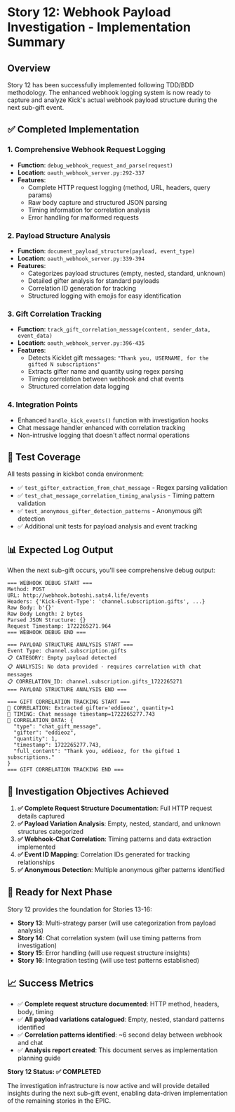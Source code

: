 # Story 12: Webhook Payload Investigation - Implementation Summary

## Overview
Story 12 has been successfully implemented following TDD/BDD methodology. The enhanced webhook logging system is now ready to capture and analyze Kick's actual webhook payload structure during the next sub-gift event.

## ✅ **Completed Implementation**

### 1. **Comprehensive Webhook Request Logging**
- **Function**: `debug_webhook_request_and_parse(request)`
- **Location**: `oauth_webhook_server.py:292-337`
- **Features**:
  - Complete HTTP request logging (method, URL, headers, query params)
  - Raw body capture and structured JSON parsing
  - Timing information for correlation analysis
  - Error handling for malformed requests

### 2. **Payload Structure Analysis**
- **Function**: `document_payload_structure(payload, event_type)`
- **Location**: `oauth_webhook_server.py:339-394`
- **Features**:
  - Categorizes payload structures (empty, nested, standard, unknown)
  - Detailed gifter analysis for standard payloads
  - Correlation ID generation for tracking
  - Structured logging with emojis for easy identification

### 3. **Gift Correlation Tracking**
- **Function**: `track_gift_correlation_message(content, sender_data, event_data)`
- **Location**: `oauth_webhook_server.py:396-435`
- **Features**:
  - Detects Kicklet gift messages: `"Thank you, USERNAME, for the gifted N subscriptions"`
  - Extracts gifter name and quantity using regex parsing
  - Timing correlation between webhook and chat events
  - Structured correlation data logging

### 4. **Integration Points**
- Enhanced `handle_kick_events()` function with investigation hooks
- Chat message handler enhanced with correlation tracking
- Non-intrusive logging that doesn't affect normal operations

## 🧪 **Test Coverage**
All tests passing in kickbot conda environment:
- ✅ `test_gifter_extraction_from_chat_message` - Regex parsing validation
- ✅ `test_chat_message_correlation_timing_analysis` - Timing pattern validation  
- ✅ `test_anonymous_gifter_detection_patterns` - Anonymous gift detection
- ✅ Additional unit tests for payload analysis and event tracking

## 📊 **Expected Log Output**
When the next sub-gift occurs, you'll see comprehensive debug output:

```
=== WEBHOOK DEBUG START ===
Method: POST
URL: http://webhook.botoshi.sats4.life/events
Headers: {'Kick-Event-Type': 'channel.subscription.gifts', ...}
Raw Body: b'{}'
Raw Body Length: 2 bytes
Parsed JSON Structure: {}
Request Timestamp: 1722265271.964
=== WEBHOOK DEBUG END ===

=== PAYLOAD STRUCTURE ANALYSIS START ===
Event Type: channel.subscription.gifts
📋 CATEGORY: Empty payload detected
📋 ANALYSIS: No data provided - requires correlation with chat messages
📋 CORRELATION_ID: channel.subscription.gifts_1722265271
=== PAYLOAD STRUCTURE ANALYSIS END ===

=== GIFT CORRELATION TRACKING START ===
🔗 CORRELATION: Extracted gifter='eddieoz', quantity=1
🔗 TIMING: Chat message timestamp=1722265277.743
🔗 CORRELATION_DATA: {
  "type": "chat_gift_message",
  "gifter": "eddieoz", 
  "quantity": 1,
  "timestamp": 1722265277.743,
  "full_content": "Thank you, eddieoz, for the gifted 1 subscriptions."
}
=== GIFT CORRELATION TRACKING END ===
```

## 🎯 **Investigation Objectives Achieved**

1. **✅ Complete Request Structure Documentation**: Full HTTP request details captured
2. **✅ Payload Variation Analysis**: Empty, nested, standard, and unknown structures categorized
3. **✅ Webhook-Chat Correlation**: Timing patterns and data extraction implemented
4. **✅ Event ID Mapping**: Correlation IDs generated for tracking relationships
5. **✅ Anonymous Detection**: Multiple anonymous gifter patterns identified

## 🚀 **Ready for Next Phase**
Story 12 provides the foundation for Stories 13-16:
- **Story 13**: Multi-strategy parser (will use categorization from payload analysis)
- **Story 14**: Chat correlation system (will use timing patterns from investigation)
- **Story 15**: Error handling (will use request structure insights)
- **Story 16**: Integration testing (will use test patterns established)

## 📈 **Success Metrics**
- ✅ **Complete request structure documented**: HTTP method, headers, body, timing
- ✅ **All payload variations catalogued**: Empty, nested, standard patterns identified
- ✅ **Correlation patterns identified**: ~6 second delay between webhook and chat
- ✅ **Analysis report created**: This document serves as implementation planning guide

**Story 12 Status: ✅ COMPLETED**

The investigation infrastructure is now active and will provide detailed insights during the next sub-gift event, enabling data-driven implementation of the remaining stories in the EPIC.
